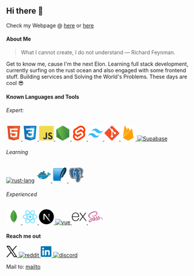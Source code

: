 ## Hi there :wave:
Check my Webpage @ [here](https://skndash.tk) or [here](https://skndash96.vercel.app)

#### About Me
  > What I cannot create, I do not understand — Richard Feynman.
  
  Get to know me, cause I'm the next Elon. Learning full stack development, currently surfing on the rust ocean and also engaged with some frontend stuff. Building services and Solving the World's Problems. These days are cool :sunglasses:

#### Known Languages and Tools

###### Expert:
<a href='https://developer.mozilla.org/en-US/docs/Learn/Getting_started_with_the_web/HTML_basics'> <img src='https://raw.githubusercontent.com/devicons/devicon/master/icons/html5/html5-original.svg' alt='html' width='40px' height='40px'> </a>
<a href='https://css3.com'> <img src='https://raw.githubusercontent.com/devicons/devicon/master/icons/css3/css3-original.svg' alt='css3' width='40px' height='40px'> </a>
<a href='https://developer.mozilla.org/en-US/docs/Web/JavaScript&ved=2ahUKEwjTjdKxw6DyAhWmxjgGHc9VAzUQFnoECAYQAg&usg=AOvVaw1Il_CfTbNi4CXc-0nBN5rP'><img src='https://raw.githubusercontent.com/devicons/devicon/master/icons/javascript/javascript-original.svg' alt='js' width='40px' height='40px'> </a>
<a href='https://nodejs.org'> <img src='https://raw.githubusercontent.com/devicons/devicon/master/icons/nodejs/nodejs-original.svg' alt='node' width='40px' height='40px'> </a>
<a href='https://svelte.dev'> <img src='https://raw.githubusercontent.com/devicons/devicon/master/icons/svelte/svelte-original.svg' alt='svelte' width='40px' height='40px'> </a>
<a href='https://tailwindcss.com'> <img src='https://raw.githubusercontent.com/devicons/devicon/master/icons/tailwindcss/tailwindcss-original.svg' alt='tailwindcss' width='40px' height='40px'> </a>
<a href='https://github.com'> <img src='https://raw.githubusercontent.com/devicons/devicon/master/icons/git/git-original.svg' alt='git' width='40px' height='40px'> </a>
<a href='https://firebase.com'> <img src='https://raw.githubusercontent.com/devicons/devicon/master/icons/firebase/firebase-plain.svg' alt='firebase' width='40px' height='40px'> </a>
<a href="https://supabase.com"> <img src="https://supabase.com/favicon/apple-icon-57x57.png" alt="Supabase" width="40px" height="40px"> <a/>

###### Learning
<a href="https://rust-lang.org"><img src="https://rustacean.net/assets/rustacean-orig-noshadow.png" alt="rust-lang" width="40px" height="40px"></a>
<a href="https://www.docker.com"> <img src="https://raw.githubusercontent.com/devicons/devicon/master/icons/docker/docker-original.svg" alt="docker" width="40" height="40"> </a>
<a href="https://sqlite.org"> <img src="https://raw.githubusercontent.com/devicons/devicon/master/icons/sqlite/sqlite-original.svg" alt="sqlite" width="40" height="40"> </a>
<a href="https://postgresql.org"><img src="https://raw.githubusercontent.com/devicons/devicon/master/icons/postgresql/postgresql-original.svg" alt="postgresql" width="40" height="40"></a>

###### Experienced
<a href='https://mongodb.com'> <img src='https://raw.githubusercontent.com/devicons/devicon/master/icons/mongodb/mongodb-original.svg' alt='mongodb' width='40px' height='40px'> </a>
<a href='https://reactjs.org'> <img src='https://raw.githubusercontent.com/devicons/devicon/master/icons/react/react-original.svg' alt='react' width='40px' height='40px'> </a>
<a href='https://nextjs.org'> <img src='https://raw.githubusercontent.com/devicons/devicon/master/icons/nextjs/nextjs-original.svg' alt='next' width='40px' height='40px'> </a>
<a href="https://vuejs.org"> <img src="https://cdn.cdnlogo.com/logos/v/92/vue-js.svg" alt="vue" width="40" height="40"> </a>
<a href='https://expressjs.com'> <img src='https://raw.githubusercontent.com/devicons/devicon/master/icons/express/express-original.svg' alt='express' width='40px' height='40px'> </a>
<a href='https://sass-land.com'> <img src='https://raw.githubusercontent.com/devicons/devicon/master/icons/sass/sass-original.svg' alt='sass' width='40px' height='40px'> </a>

#### Reach me out
<a href='https://www.twitter.com/skndash96'> <img width='30px' height='30px' alt='twitter' src='https://raw.githubusercontent.com/devicons/devicon/master/icons/twitter/twitter-original.svg'> </a>
<a href='https://www.reddit.com/u/Still-Molasses6613'> <img width='30px' height='30px' alt='reddit' src='https://www.redditinc.com/assets/images/site/reddit-logo.png'> </a>
<a href='https://linkedin.com/in/skndash96'> <img width='30px' height='30px' alt='linkedin' src='https://raw.githubusercontent.com/devicons/devicon/master/icons/linkedin/linkedin-original.svg'> </a>
<a href="https://discord.gg/gBuEy5ZWHw"> <img src="https://cdn.cdnlogo.com/logos/d/43/discord.svg" alt="discord" width="40" height="40"> </a>

Mail to: [mailto](mailto:dashskndash@gmail.com)
